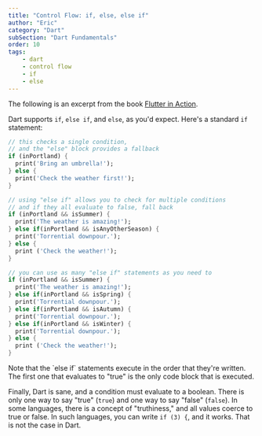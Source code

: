 ```yaml
---
title: "Control Flow: if, else, else if"
author: "Eric"
category: "Dart"
subSection: "Dart Fundamentals"
order: 10
tags:
    - dart
    - control flow
    - if
    - else
---
```


<div class="aside">
The following is an excerpt from the book <a href="https://www.manning.com/books/flutter-in-action">Flutter in Action</a>.
</div>

Dart supports `if`, `else if`, and `else`, as you'd expect. Here's a standard `if` statement:

```dart
// this checks a single condition, 
// and the "else" block provides a fallback
if (inPortland) {
  print('Bring an umbrella!');
} else {
  print('Check the weather first!');
}

// using "else if" allows you to check for multiple conditions
// and if they all evaluate to false, fall back
if (inPortland && isSummer) {
  print('The weather is amazing!');
} else if(inPortland && isAnyOtherSeason) {
  print('Torrential downpour.');
} else {
  print ('Check the weather!');
}

// you can use as many "else if" statements as you need to
if (inPortland && isSummer) {
  print('The weather is amazing!');
} else if(inPortland && isSpring) {
  print('Torrential downpour.');
} else if(inPortland && isAutumn) {
  print('Torrential downpour.');
} else if(inPortland && isWinter) {
  print('Torrential downpour.');
} else {
  print ('Check the weather!');
}
```

<div class="aside">
Note that the `else if` statements execute in the order that they're written. The first one that evaluates to "true" is the only code block that is executed.
</div>

Finally, Dart is sane, and a condition must evaluate to a boolean. There is only one way to say "true" (`true`) and one way to say "false" (`false`). In some languages, there is a concept of "truthiness," and all values coerce to true or false. In such languages, you can write `if (3) {`, and it works. That is not the case in Dart.
